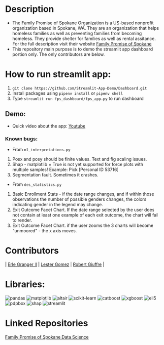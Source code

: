 # Description
- The Family Promise of Spokane Organization is a US-based nonprofit organization based in Spokane, WA. They are an organization that helps homeless families as well as preventing families from becoming homeless. They provide shelter for families as well as rental assitance. For the full description visit their website [Family Promise of Spokane](https://www.familypromiseofspokane.org/)
- This repository main purpose is to demo the streamlit app dashboard portion only. The only contributors are below.

# How to run streamlit app:
1. `git clone https://github.com/Streamlit-App-Demo/Dashboard.git`
2. Install packages using `pipenv install` or `pipenv shell`
3. Type `streamlit run fps_dashboard/fps_app.py` to run dashboard

## Demo:
- Quick video about the app: [Youtube](https://youtu.be/MIn8YVSNczk)

### Known bugs:
- From `ml_interpretations.py`
1. Posx and posy should be finite values. Text and fig scaling issues.
2. Shap - matplotlib = True is not yet supported for force plots with multiple samples! Example: Pick [Personal ID 53716]
3. Segmentation fault. Sometimes it crashes.

- From `des_statistics.py`
1. Basic Enrollment Stats - if the date range changes, and if within those observations the number of possible genders changes, the colors indicating gender in the legend may change. 
2. Exit Outcome Facet Chart.  If the date range selected by the user does not contain at least one example of each exit outcome, the chart will fail to render.
3. Exit Outcome Facet Chart.  if the user zooms the 3 charts will become "unmoored" - the x axis moves.

# Contributors

| [Erle Granger II](https://github.com/ilEnzio) | [Lester Gomez](https://github.com/machine-17) | [Robert Giuffre](https://github.com/rgiuffre90) |

# Libraries:
![pandas](https://img.shields.io/badge/-pandas-blue)
![matplotlib](https://img.shields.io/badge/-matplotlib-blue)
![altair](https://img.shields.io/badge/-altair-red)
![scikit-learn](https://img.shields.io/badge/-scikit--learn-blue)
![catboost](https://img.shields.io/badge/-catboost-yellow)
![xgboost](https://img.shields.io/badge/-xgboost-blue)
![eli5](https://img.shields.io/badge/-eli5-blue)
![pdpbox](https://img.shields.io/badge/-pdpbox-blue)
![shap](https://img.shields.io/badge/-shap-blueviolet)
![streamlit](https://img.shields.io/badge/-streamlit-red)

# Linked Repositories
[Family Promise of Spokane Data Science](https://github.com/Lambda-School-Labs/family-promise-spokane-ds-b) 
